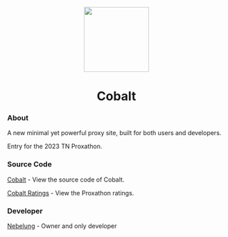 <p align="center">
<img width="150px" src="https://avatars.githubusercontent.com/u/136935918">
</p>

<h1 align="center">Cobalt</h1>

### About
A new minimal yet powerful proxy site, built for both users and developers.

Entry for the 2023 TN Proxathon.

### Source Code
[Cobalt](https://github.com/cognetwork-dev/Cobalt) - View the source code of Cobalt.

[Cobalt Ratings](https://github.com/cognetwork-dev/Cobalt-Ratings) - View the Proxathon ratings.

### Developer
[Nebelung](https://github.com/Nebelung-Dev) - Owner and only developer
